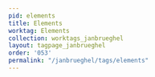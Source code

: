 ```yaml
---
pid: elements
title: Elements
worktag: Elements
collection: worktags_janbrueghel
layout: tagpage_janbrueghel
order: '053'
permalink: "/janbrueghel/tags/elements"
---
```

